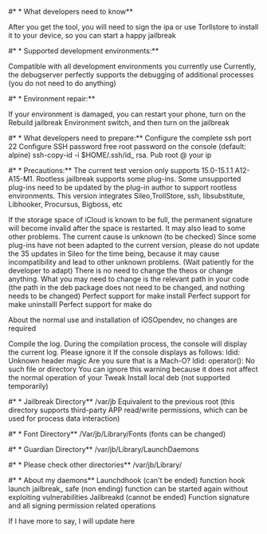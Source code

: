 #* * What developers need to know**

After you get the tool, you will need to sign the ipa or use Torllstore to install it to your device, so you can start a happy jailbreak

#* * Supported development environments:**

Compatible with all development environments you currently use
Currently, the debugserver perfectly supports the debugging of additional processes (you do not need to do anything)

#* * Environment repair:**

If your environment is damaged, you can restart your phone, turn on the Rebuild jailbreak Environment switch, and then turn on the jailbreak

#* * What developers need to prepare:**
Configure the complete ssh port 22
Configure SSH password free root password on the console (default: alpine)
ssh-copy-id -i $HOME/.ssh/id_ rsa. Pub root @ your ip

#* * Precautions:**
The current test version only supports 15.0-15.1.1 A12-A15-M1. Rootless jailbreak supports some plug-ins. Some unsupported plug-ins need to be updated by the plug-in author to support rootless environments. This version integrates Sileo,TrollStore, ssh, libsubstitute, Libhooker, Procursus, Bigboss, etc

If the storage space of iCloud is known to be full, the permanent signature will become invalid after the space is restarted. It may also lead to some other problems. The current cause is unknown (to be checked)
Since some plug-ins have not been adapted to the current version, please do not update the 35 updates in Sileo for the time being, because it may cause incompatibility and lead to other unknown problems. (Wait patiently for the developer to adapt)
There is no need to change the theos or change anything. What you may need to change is the relevant path in your code (the path in the deb package does not need to be changed, and nothing needs to be changed)
Perfect support for make install
Perfect support for make uninstalll
Perfect support for make do

About the normal use and installation of iOSOpendev, no changes are required

Compile the log. During the compilation process, the console will display the current log. Please ignore it
If the console displays as follows:
ldid: Unknown header magic
Are you sure that is a Mach-O?
ldid: operator(): No such file or directory
You can ignore this warning because it does not affect the normal operation of your Tweak
Install local deb (not supported temporarily)

#* * Jailbreak Directory**
/var/jb
Equivalent to the previous root (this directory supports third-party APP read/write permissions, which can be used for process data interaction)

#* * Font Directory**
/Var/jb/Library/Fonts (fonts can be changed)

#* * Guardian Directory**
/var/jb/Library/LaunchDaemons

#* * Please check other directories**
/var/jb/Library/

#* * About my daemons**
Launchdhook (can't be ended) function hook launch
jailbreak_ safe (non ending) function can be started again without exploiting vulnerabilities
Jailbreakd (cannot be ended) Function signature and all signing permission related operations


If I have more to say, I will update here
